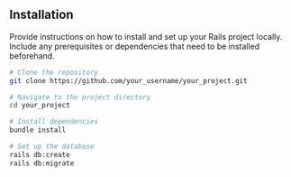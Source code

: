 ## Installation

Provide instructions on how to install and set up your Rails project locally. Include any prerequisites or dependencies that need to be installed beforehand.

```bash
# Clone the repository
git clone https://github.com/your_username/your_project.git

# Navigate to the project directory
cd your_project

# Install dependencies
bundle install

# Set up the database
rails db:create
rails db:migrate
